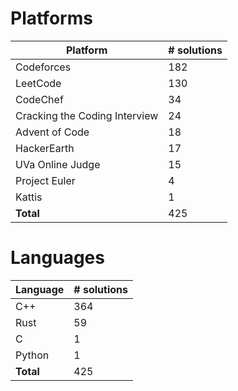 # Platforms
Platform | # solutions
-------- | -----------
Codeforces | 182
LeetCode | 130
CodeChef | 34
Cracking the Coding Interview | 24
Advent of Code | 18
HackerEarth | 17
UVa Online Judge | 15
Project Euler | 4
Kattis | 1
**Total** | 425

# Languages
Language | # solutions
-------- | -----------
C++ | 364
Rust | 59
C | 1
Python | 1
**Total** | 425

